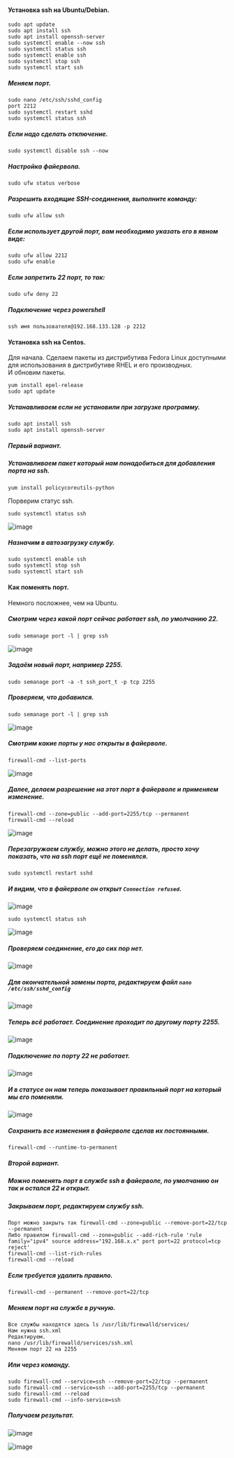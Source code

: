 #### Установка ssh на Ubuntu/Debian.

```
sudo apt update 
sudo apt install ssh
sudo apt install openssh-server
sudo systemctl enable --now ssh
sudo systemctl status ssh
sudo systemctl enable ssh
sudo systemctl stop ssh
sudo systemctl start ssh
```

##### Меняем порт.

```
sudo nano /etc/ssh/sshd_config
port 2212
sudo systemctl restart sshd
sudo systemctl status ssh
```

##### Если надо сделать отключение.

```
sudo systemctl disable ssh --now
```

##### Настройка файервола.

```
sudo ufw status verbose
```

##### Разрешить входящие SSH-соединения, выполните команду:

```
sudo ufw allow ssh
```

##### Если использует другой порт, вам необходимо указать его в явном виде:

```
sudo ufw allow 2212
sudo ufw enable
```

##### Если запретить 22 порт, то так:

```
sudo ufw deny 22
```

##### Подключение через powershell

```
ssh имя пользователя@192.168.133.128 -p 2212
```

#### Установка ssh на Centos.

Для начала. Cделаем пакеты из дистрибутива Fedora Linux доступными для использования в дистрибутиве RHEL и его производных.<br> 
И обновим пакеты.

```
yum install epel-release
sudo apt update
```

##### Устанавливаем если не установили при загрузке программу.<br>
```
sudo apt install ssh
sudo apt install openssh-server
```
##### Первый вариант.
##### Устанавливаем пакет который нам понадобиться для добавления порта на ssh.<br>
```
yum install policycoreutils-python
```
Порверим статус ssh.<br>
```
sudo systemctl status ssh
```

![image](https://github.com/tvgVita69/Linux_begin/assets/98489171/af7833c7-e519-4753-82e9-7c87c1c7f558)

##### Назначим в автозагрузку службу.<br>
```
sudo systemctl enable ssh
sudo systemctl stop ssh
sudo systemctl start ssh
```

#### Как поменять порт.

Немного посложнее, чем на Ubuntu.<br>
##### Смотрим через какой порт сейчас работает ssh, по умолчанию 22.<br>
```
sudo semanage port -l | grep ssh
```

![image](https://github.com/tvgVita69/Linux_begin/assets/98489171/0c7e9c1e-4273-4aeb-8137-816871efeb12)

##### Задаём новый порт, например 2255. <br>
```
sudo semanage port -a -t ssh_port_t -p tcp 2255
```

##### Проверяем, что добавился.<br>
```
sudo semanage port -l | grep ssh
```

![image](https://github.com/tvgVita69/Linux_begin/assets/98489171/7fcbf9ee-d3f5-4cc2-9286-43fa8f565018)

##### Смотрим какие порты у нас открыты в файерволе.<br>
```
firewall-cmd --list-ports
```

![image](https://github.com/tvgVita69/Linux_begin/assets/98489171/43958ecf-0e17-4084-aeb9-610c95dee388)

##### Далее, делаем разрешение на этот порт в файерволе и применяем изменение. <br>
```
firewall-cmd --zone=public --add-port=2255/tcp --permanent
firewall-cmd --reload
```

![image](https://github.com/tvgVita69/Linux_begin/assets/98489171/ce03d1a9-4fce-4e8a-b1c2-f407cd0c6024)

##### Перезагружаем службу, можно этого не делать, просто хочу показать, что на ssh порт ещё не поменялся.<br>

```
sudo systemctl restart sshd
```

##### И видим, что в файерволе он открыт ``Connection refused``.<br>
![image](https://github.com/tvgVita69/Linux_begin/assets/98489171/7672d63d-7516-42d8-b570-e5ab80653ae7)

```
sudo systemctl status ssh
```

![image](https://github.com/tvgVita69/Linux_begin/assets/98489171/6f4c6393-e37c-47ca-b019-077c38d5087d)

##### Проверяем соединение, его до сих пор нет.<br>

![image](https://github.com/tvgVita69/Linux_begin/assets/98489171/b6ae4157-2266-4ee7-9d22-cc6307d87cb1)

##### Для окончательной замены порта, редактируем файл ``nano /etc/ssh/sshd_config``

![image](https://github.com/tvgVita69/Linux_begin/assets/98489171/cfaf1c7e-2202-4550-a5b3-b5be70085ff3)

##### Теперь всё работает. Соединение проходит по другому порту 2255.

![image](https://github.com/tvgVita69/Linux_begin/assets/98489171/73c2123a-aed4-4de0-8e4b-c99b266ddd06)

##### Подключение по порту 22 не работает.

![image](https://github.com/tvgVita69/Linux_begin/assets/98489171/0f41f1cd-b79e-4cef-867f-c6b583245871)

##### И в статусе он нам теперь показывает правильный порт на который мы его поменяли.<br>

![image](https://github.com/tvgVita69/Linux_begin/assets/98489171/a0334310-8c9e-47ea-be05-e905d633218b)

##### Сохранить все изменения в файерволе сделав их постоянными.<br>

```
firewall-cmd --runtime-to-permanent
```

##### Второй вариант.
##### Можно поменять порт в службе ssh в файерволе, по умолчанию он так и остался 22 и открыт.<br>
##### Закрываем порт, редактируем службу ssh.

```
Порт можно закрыть так firewall-cmd --zone=public --remove-port=22/tcp --permanent
Либо правилом firewall-cmd --zone=public --add-rich-rule 'rule family="ipv4" source address="192.168.x.x" port port=22 protocol=tcp reject'
firewall-cmd --list-rich-rules
firewall-cmd --reload
```

##### Если требуется удалить правило.

```
firewall-cmd --permanent --remove-port=22/tcp
```

##### Меняем порт на службе в ручную.

```
Все службы находятся здесь ls /usr/lib/firewalld/services/
Нам нужна ssh.xml
Редактируем.
nano /usr/lib/firewalld/services/ssh.xml
Меняем порт 22 на 2255
```

##### Или через команду.

```
sudo firewall-cmd --service=ssh --remove-port=22/tcp --permanent
sudo firewall-cmd --service=ssh --add-port=2255/tcp --permanent
sudo firewall-cmd --reload
sudo firewall-cmd --info-service=ssh
```

##### Получаем результат.

![image](https://github.com/tvgVita69/Linux_begin/assets/98489171/5458d19c-f68f-40df-bc19-2f1175435ee5)

![image](https://github.com/tvgVita69/Linux_begin/assets/98489171/0263ff33-2612-4321-94a9-8543d4ee85a6)
                                                            





